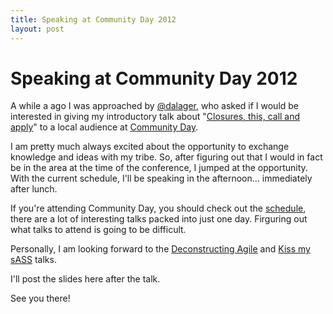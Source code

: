 ```yaml
---
title: Speaking at Community Day 2012
layout: post
---
```


# Speaking at Community Day 2012

A while a ago I was approached by [@dalager](http://twitter.com/#!/dalager), who asked if I would be interested in giving my introductory talk about "[Closures, this, call and apply](http://communityday2012.c1preprod01.composite.net/Program/Javascript-Closures)" to a local audience at [Community Day](http://communityday2012.c1preprod01.composite.net/Program).

I am pretty much always excited about the opportunity to exchange knowledge and ideas with my tribe. So, after figuring out that I would in fact be in the area at the time of the conference, I jumped at the opportunity. With the current schedule, I'll be speaking in the afternoon... immediately after lunch.

If you're attending Community Day, you should check out the [schedule](http://communityday2012.c1preprod01.composite.net/Program), there are a lot of interesting talks packed into just one day. Firguring out what talks to attend is going to be difficult.

Personally, I am looking forward to the [Deconstructing Agile](http://communityday2012.c1preprod01.composite.net/Program/Deconstructing-Agile) and [Kiss my sASS](http://communityday2012.c1preprod01.composite.net/Program/Kiss-My-sASS) talks.

I'll post the slides here after the talk.

See you there!
